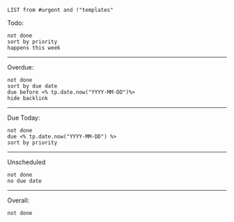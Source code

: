 
```dataview
LIST from #urgent and !"templates"
```
Todo:
```tasks
not done
sort by priority
happens this week
```
___
Overdue:
```tasks
not done
sort by due date
due before <% tp.date.now("YYYY-MM-DD")%>
hide backlink
```
___
Due Today:
```tasks
not done 
due <% tp.date.now("YYYY-MM-DD") %>
sort by priority
```
___
Unscheduled
```tasks
not done
no due date
```
___
Overall:
```tasks
not done
```
